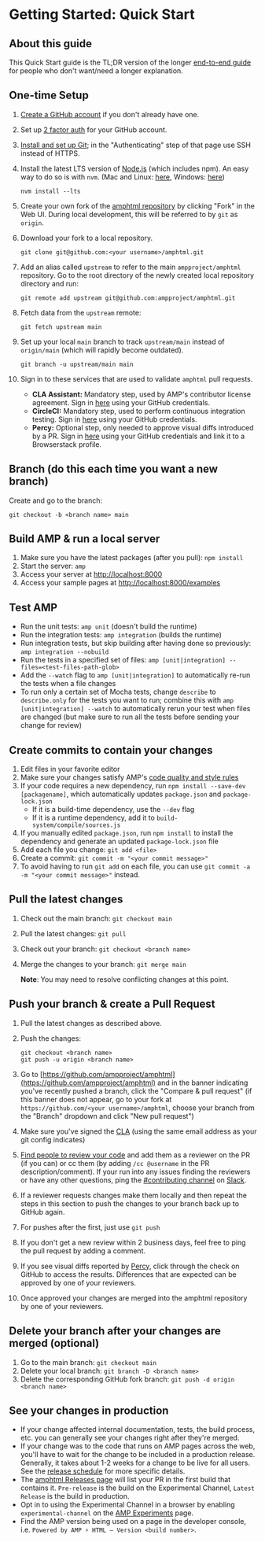 <!---
Copyright 2017 The AMP HTML Authors. All Rights Reserved.

Licensed under the Apache License, Version 2.0 (the "License");
you may not use this file except in compliance with the License.
You may obtain a copy of the License at

      http://www.apache.org/licenses/LICENSE-2.0

Unless required by applicable law or agreed to in writing, software
distributed under the License is distributed on an "AS-IS" BASIS,
WITHOUT WARRANTIES OR CONDITIONS OF ANY KIND, either express or implied.
See the License for the specific language governing permissions and
limitations under the License.
-->

# Getting Started: Quick Start

## About this guide

This Quick Start guide is the TL;DR version of the longer [end-to-end guide](getting-started-e2e.md) for people who don't want/need a longer explanation.

## One-time Setup

1. [Create a GitHub account](https://help.github.com/articles/signing-up-for-a-new-github-account/) if you don't already have one.
2. Set up [2 factor auth](https://help.github.com/articles/about-two-factor-authentication/) for your GitHub account.
3. [Install and set up Git](https://help.github.com/articles/set-up-git/); in the "Authenticating" step of that page use SSH instead of HTTPS.
4. Install the latest LTS version of [Node.js](https://nodejs.org/) (which includes npm). An easy way to do so is with `nvm`. (Mac and Linux: [here](https://github.com/creationix/nvm), Windows: [here](https://github.com/coreybutler/nvm-windows))

    ```shell
    nvm install --lts
    ```

5. Create your own fork of the [amphtml repository](https://github.com/ampproject/amphtml) by clicking "Fork" in the Web UI. During local development, this will be referred to by `git` as `origin`.

6. Download your fork to a local repository.

    ```shell
    git clone git@github.com:<your username>/amphtml.git
    ```

7. Add an alias called `upstream` to refer to the main `ampproject/amphtml` repository. Go to the root directory of the newly created local repository directory and run:

    ```shell
    git remote add upstream git@github.com:ampproject/amphtml.git
    ```

8. Fetch data from the `upstream` remote:

    ```shell
    git fetch upstream main
    ```

9. Set up your local `main` branch to track `upstream/main` instead of `origin/main` (which will rapidly become outdated).

    ```shell
    git branch -u upstream/main main
    ```

10. Sign in to these services that are used to validate `amphtml` pull requests.
    - **CLA Assistant:** Mandatory step, used by AMP's contributor license agreement. Sign in [here](https://cla-assistant.io/ampproject/amphtml) using your GitHub credentials.
    - **CircleCI:** Mandatory step, used to perform continuous integration testing. Sign in [here](https://app.circleci.com/pipelines/github/ampproject/amphtml) using your GitHub credentials.
    - **Percy:** Optional step, only needed to approve visual diffs introduced by a PR. Sign in [here](https://percy.io/ampproject/amphtml) using your GitHub credentials and link it to a Browserstack profile.

## Branch (do this each time you want a new branch)

Create and go to the branch:

```shell
git checkout -b <branch name> main
```

## Build AMP & run a local server

1. Make sure you have the latest packages (after you pull): `npm install`
1. Start the server: `amp`
1. Access your server at [http://localhost:8000](http://localhost:8000)
1. Access your sample pages at [http://localhost:8000/examples](http://localhost:8000/examples)

## Test AMP

-   Run the unit tests: `amp unit` (doesn't build the runtime)
-   Run the integration tests: `amp integration` (builds the runtime)
-   Run integration tests, but skip building after having done so previously: `amp integration --nobuild`
-   Run the tests in a specified set of files: `amp [unit|integration] --files=<test-files-path-glob>`
-   Add the `--watch` flag to `amp [unit|integration]` to automatically re-run the tests when a file changes
-   To run only a certain set of Mocha tests, change `describe` to `describe.only` for the tests you want to run; combine this with `amp [unit|integration] --watch` to automatically rerun your test when files are changed (but make sure to run all the tests before sending your change for review)

## Create commits to contain your changes

1. Edit files in your favorite editor
2. Make sure your changes satisfy AMP's [code quality and style rules](getting-started-e2e.md#code-quality-and-style)
3. If your code requires a new dependency, run `npm install --save-dev [packagename]`, which automatically updates `package.json` and `package-lock.json`
    - If it is a build-time dependency, use the `--dev` flag
    - If it is a runtime dependency, add it to `build-system/compile/sources.js`
4. If you manually edited `package.json`, run `npm install` to install the dependency and generate an updated `package-lock.json` file
5. Add each file you change: `git add <file>`
6. Create a commit: `git commit -m "<your commit message>"`
7. To avoid having to run `git add` on each file, you can use `git commit -a -m "<your commit message>"` instead.

## Pull the latest changes

1.  Check out the main branch: `git checkout main`
2.  Pull the latest changes: `git pull`
3.  Check out your branch: `git checkout <branch name>`
4.  Merge the changes to your branch: `git merge main`

    **Note**: You may need to resolve conflicting changes at this point.

## Push your branch & create a Pull Request

1.  Pull the latest changes as described above.
2.  Push the changes:

    ```shell
    git checkout <branch name>
    git push -u origin <branch name>
    ```

3.  Go to [https://github.com/ampproject/amphtml](https://github.com/ampproject/amphtml) and in the banner indicating you've recently pushed a branch, click the "Compare & pull request" (if this banner does not appear, go to your fork at `https://github.com/<your username>/amphtml`, choose your branch from the "Branch" dropdown and click "New pull request")
4.  Make sure you've signed the [CLA](https://github.com/ampproject/amphtml/blob/main/docs/contributing-code.md#contributor-license-agreement) (using the same email address as your git config indicates)
5.  [Find people to review your code](https://github.com/ampproject/amphtml/blob/main/docs/contributing-code.md#code-review-and-approval) and add them as a reviewer on the PR (if you can) or cc them (by adding `/cc @username` in the PR description/comment). If your run into any issues finding the reviewers or have any other questions, ping the [#contributing channel](https://amphtml.slack.com/messages/C9HRJ1GPN/) on [Slack](https://bit.ly/amp-slack-signup).
6.  If a reviewer requests changes make them locally and then repeat the steps in this section to push the changes to your branch back up to GitHub again.
7.  For pushes after the first, just use `git push`
8.  If you don't get a new review within 2 business days, feel free to ping the pull request by adding a comment.
9.  If you see visual diffs reported by [Percy](http://percy.io/ampproject/amphtml), click through the check on GitHub to access the results. Differences that are expected can be approved by one of your reviewers.
10. Once approved your changes are merged into the amphtml repository by one of your reviewers.

## Delete your branch after your changes are merged (optional)

1.  Go to the main branch: `git checkout main`
2.  Delete your local branch: `git branch -D <branch name>`
3.  Delete the corresponding GitHub fork branch: `git push -d origin <branch name>`

## See your changes in production

-   If your change affected internal documentation, tests, the build process, etc. you can generally see your changes right after they're merged.
-   If your change was to the code that runs on AMP pages across the web, you'll have to wait for the change to be included in a production release. Generally, it takes about 1-2 weeks for a change to be live for all users. See the [release schedule](release-schedule.md) for more specific details.
-   The [amphtml Releases page](https://github.com/ampproject/amphtml/releases) will list your PR in the first build that contains it. `Pre-release` is the build on the Experimental Channel, `Latest Release` is the build in production.
-   Opt in to using the Experimental Channel in a browser by enabling `experimental-channel` on the [AMP Experiments](https://cdn.ampproject.org/experiments.html) page.
-   Find the AMP version being used on a page in the developer console, i.e. `Powered by AMP ⚡ HTML – Version <build number>`.
